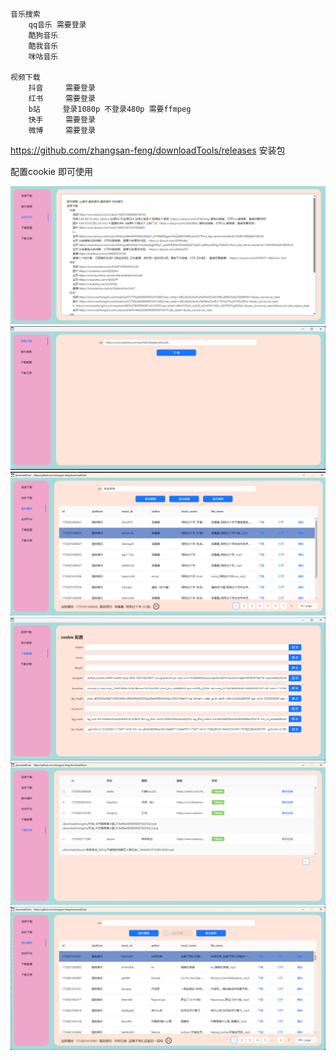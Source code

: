 ```

音乐搜索 
    qq音乐 需要登录  
    酷狗音乐 
    酷我音乐 
    咪咕音乐 
    
视频下载     
    抖音     需要登录 
    红书     需要登录 
    b站     登录1080p 不登录480p 需要ffmpeg
    快手     需要登录 
    微博     需要登录 
```


https://github.com/zhangsan-feng/downloadTools/releases 安装包

配置cookie 即可使用

![](./0.png)
![](./1.png)
![](./2.png)
![](./3.png)
![](./4.png)
![](./5.png)